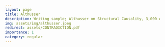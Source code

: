 ```yaml
---
layout: page
title: Althusser
description: Writing sample; Althusser on Structural Causality, 3,000 words; image from UT's <a href="https://notevenpast.org/louis-althusser-on-interpellation-and-the-ideological-state-apparatus/">Not Even Past</a> website; 2022
img: assets/img/althusser.jpeg
redirect: assets/CONTRADICTION.pdf
importance: 1
category: regular
---
```

